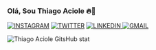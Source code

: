 ### Olá, Sou Thiago Aciole 🔥👊

[![INSTAGRAM](https://img.shields.io/badge/Instagram-E4405F?style=for-the-badge&logo=instagram&logoColor=white
)](https://www.instagram.com/thiago.aciole/)
[![TWITTER](https://img.shields.io/badge/Twitter-1DA1F2?style=for-the-badge&logo=twitter&logoColor=white
)](https://twitter.com/thiagoaciole6)
[![LINKEDIN](https://img.shields.io/badge/LinkedIn-0077B5?style=for-the-badge&logo=linkedin&logoColor=white)
](https://www.linkedin.com/in/thiago-aciole-7a614916a/)
[![GMAIL](https://img.shields.io/badge/Gmail-D14836?style=for-the-badge&logo=gmail&logoColor=white)
](thiagoaciole7@gmail.com)

![Thiago Aciole GitsHub stat](https://github-readme-stats.vercel.app/api?username=ThiagoAciole&show_icons=true&theme=tokyonight)
